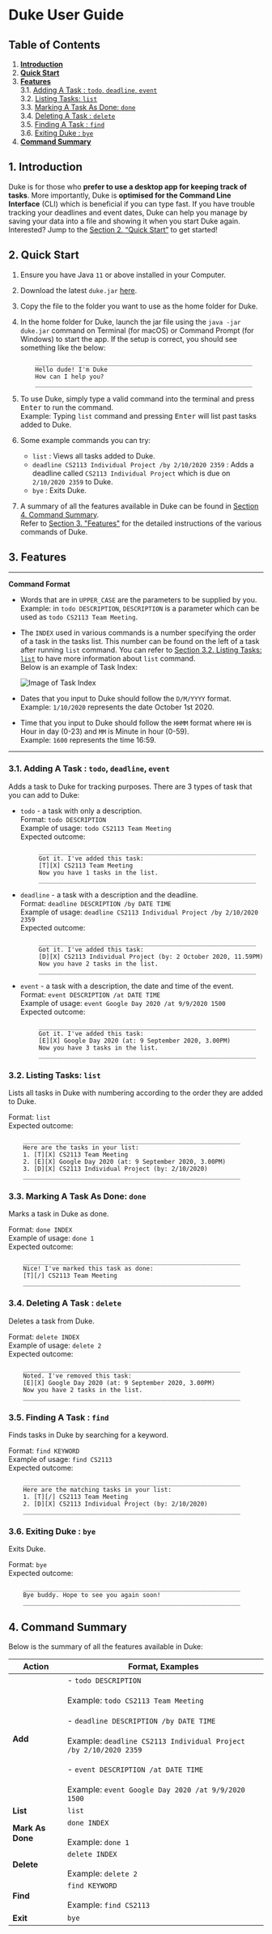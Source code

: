 # Duke User Guide

## Table of Contents
1. [**Introduction**](#1-introduction)
1. [**Quick Start**](#2-quick-start)
1. [**Features**](#3-features)\
3.1. [Adding A Task : `todo`, `deadline`, `event`](#31-adding-a-task--todo-deadline-event)\
3.2. [Listing Tasks: `list`](#32-listing-tasks-list)\
3.3. [Marking A Task As Done: `done`](#33-marking-a-task-as-done-done)\
3.4. [Deleting A Task : `delete`](#34-deleting-a-task--delete)\
3.5. [Finding A Task : `find`](#35-finding-a-task--find)\
3.6. [Exiting Duke : `bye`](#36-exiting-duke--bye)
1. [**Command Summary**](#4-command-summary)

## 1. Introduction

Duke is for those who **prefer to use a desktop app for keeping track of tasks**.
More importantly, Duke is **optimised for the Command Line Interface** (CLI) which is beneficial if you can type fast.
If you have trouble tracking your deadlines and event dates, Duke can help you manage by saving your data into a file
and showing it when you start Duke again. Interested? Jump to the [Section 2. “Quick Start”](#2-quick-start) 
to get started!

## 2. Quick Start
1. Ensure you have Java `11` or above installed in your Computer.

1. Download the latest `duke.jar` [here]().

1. Copy the file to the folder you want to use as the home folder for Duke.

1. In the home folder for Duke, launch the jar file using the `java -jar duke.jar` command 
on Terminal (for macOS) or Command Prompt (for Windows) to start the app. 
If the setup is correct, you should see something like the below:
    ```
        ____________________________________________________________
        Hello dude! I'm Duke
        How can I help you?
        ____________________________________________________________
    ```

1. To use Duke, simply type a valid command into the terminal and press <kbd>Enter</kbd> to run the command.\
    Example: Typing `list` command and pressing <kbd>Enter</kbd> will list past tasks added to Duke.

1. Some example commands you can try:

    - `list` : Views all tasks added to Duke.
    - `deadline CS2113 Individual Project /by 2/10/2020 2359` : Adds a deadline called `CS2113 Individual Project`
    which is due on `2/10/2020 2359` to Duke.
    - `bye` : Exits Duke.

1. A summary of all the features available in Duke can be found in [Section 4. Command Summary](#4-command-summary).\
   Refer to [Section 3. "Features"](#3-features) for the detailed instructions of the various commands of Duke.  

## 3. Features 

***
**Command Format**

- Words that are in `UPPER_CASE` are the parameters to be supplied by you.\
Example: in `todo DESCRIPTION`, `DESCRIPTION` is a parameter which can be used as `todo CS2113 Team Meeting`.
- The `INDEX` used in various commands is a number specifying the order of a task in the tasks list.
This number can be found on the left of a task after running `list` command.
You can refer to [Section 3.2. Listing Tasks: `list`](#32-listing-tasks-list) to have more information about `list` command.\
Below is an example of Task Index:

    ![Image of Task Index](./TaskIndex.png)

- Dates that you input to Duke should follow the `D/M/YYYY` format.\
    Example: `1/10/2020` represents the date October 1st 2020.
- Time that you input to Duke should follow the `HHMM` format where `HH` is Hour in day (0-23)
and `MM` is Minute in hour (0-59).\
    Example: `1600` represents the time 16:59. 
    
***


### 3.1. Adding A Task : `todo`, `deadline`, `event`
Adds a task to Duke for tracking purposes.
There are 3 types of task that you can add to Duke:
- `todo` - a task with only a description.\
    Format: `todo DESCRIPTION`\
    Example of usage: `todo CS2113 Team Meeting`\
    Expected outcome:
    ```
         ____________________________________________________________
         Got it. I've added this task:
         [T][X] CS2113 Team Meeting
         Now you have 1 tasks in the list.
         ____________________________________________________________
    ```
  
- `deadline` - a task with a description and the deadline.\
    Format: `deadline DESCRIPTION /by DATE TIME`\
    Example of usage: `deadline CS2113 Individual Project /by 2/10/2020 2359`\
    Expected outcome:
    ```
         ____________________________________________________________
         Got it. I've added this task:
         [D][X] CS2113 Individual Project (by: 2 October 2020, 11.59PM)
         Now you have 2 tasks in the list.
         ____________________________________________________________
    ``` 
- `event` - a task with a description, the date and time of the event.\
    Format: `event DESCRIPTION /at DATE TIME`\
    Example of usage: `event Google Day 2020 /at 9/9/2020 1500`\
    Expected outcome:
    ```
         ____________________________________________________________
         Got it. I've added this task:
         [E][X] Google Day 2020 (at: 9 September 2020, 3.00PM)
         Now you have 3 tasks in the list.
         ____________________________________________________________
    ``` 

### 3.2. Listing Tasks: `list`
Lists all tasks in Duke with numbering according to the order they are added to Duke.

Format: `list`\
Expected outcome:
```
    ____________________________________________________________
    Here are the tasks in your list:
    1. [T][X] CS2113 Team Meeting
    2. [E][X] Google Day 2020 (at: 9 September 2020, 3.00PM)
    3. [D][X] CS2113 Individual Project (by: 2/10/2020)
    ____________________________________________________________
``` 

### 3.3. Marking A Task As Done: `done`
Marks a task in Duke as done.

Format: `done INDEX`\
Example of usage: `done 1`\
Expected outcome:
```
    ____________________________________________________________
    Nice! I've marked this task as done:
    [T][/] CS2113 Team Meeting
    ____________________________________________________________
``` 

### 3.4. Deleting A Task : `delete`
Deletes a task from Duke.

Format: `delete INDEX`\
Example of usage: `delete 2`\
Expected outcome:
```
    ____________________________________________________________
    Noted. I've removed this task:
    [E][X] Google Day 2020 (at: 9 September 2020, 3.00PM)
    Now you have 2 tasks in the list.
    ____________________________________________________________
``` 

### 3.5. Finding A Task : `find`
Finds tasks in Duke by searching for a keyword.

Format: `find KEYWORD`\
Example of usage: `find CS2113`\
Expected outcome:
```
    ____________________________________________________________
    Here are the matching tasks in your list:
    1. [T][/] CS2113 Team Meeting
    2. [D][X] CS2113 Individual Project (by: 2/10/2020)
    ____________________________________________________________
``` 

### 3.6. Exiting Duke : `bye`
Exits Duke.

Format: `bye`\
Expected outcome:
```
    ____________________________________________________________
    Bye buddy. Hope to see you again soon!
    ____________________________________________________________
``` 

## 4. Command Summary

Below is the summary of all the features available in Duke:

**Action** | **Format, Examples** 
|------|-----------------|
**Add** | - `todo DESCRIPTION`<br><br> Example: `todo CS2113 Team Meeting`<br><br> - `deadline DESCRIPTION /by DATE TIME`<br><br> Example: `deadline CS2113 Individual Project /by 2/10/2020 2359`<br><br> - `event DESCRIPTION /at DATE TIME`<br><br> Example: `event Google Day 2020 /at 9/9/2020 1500`
**List** | `list`
**Mark As Done** | `done INDEX`<br><br> Example: `done 1`
**Delete** | `delete INDEX`<br><br> Example: `delete 2`
**Find** | `find KEYWORD`<br><br> Example: `find CS2113`
**Exit** | `bye`
